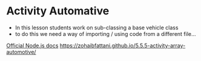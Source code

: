 # Activity Automative

- In this lesson students work on sub-classing a base vehicle class
- to do this we need a way of importing / using code from a different file...

[Official Node.js docs](https://nodejs.org/docs/v0.4.2/api/modules.html#all_Together...)
https://zohaibfattani.github.io/5.5.5-activity-array-automotive/
